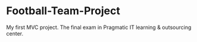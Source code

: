 # Football-Team-Project
My first MVC project. The final exam in Pragmatic IT learning &amp; outsourcing center.
